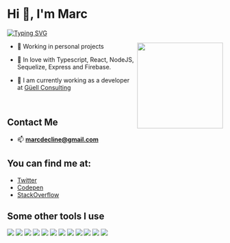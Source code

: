 # Hi 👋, I'm Marc
[![Typing SVG](https://readme-typing-svg.herokuapp.com?font=consolas&size=17&multiline=true&lines=Btw%2C+I+use+Arch)](https://git.io/typing-svg)


<img align="right" src="https://github.com/marcdecline/marcdecline/blob/main/97bdf2cc-b111-4747-8385-ded347c4fd8c.gif" width="auto" height="200" />


   
- 🔭 Working in personal projects

- 🫰 In love with Typescript, React, NodeJS, Sequelize, Express and Firebase.

- 💼 I am currently working as a developer at [Güell Consulting](https://www.guellconsulting.com/)


<br />

## Contact Me

- 📫 **marcdecline@gmail.com** 

## You can find me at:

- [Twitter](https://twitter.com/marcdecline)
- [Codepen](https://codepen.io/marcdecline)
- [StackOverflow](https://stackoverflow.com/users/6850012/marcdecline)

## Some other tools I use

<a href="https://www.w3schools.com/html/" target="_blank"><img src="https://img.icons8.com/color/48/000000/html-5.png"/></a>
<a href="https://www.w3schools.com/css/" target="_blank"><img src="https://img.icons8.com/color/48/000000/css3.png"/></a>
<a href="https://www.javascript.com/" target="_blank"><img src="https://img.icons8.com/color/48/000000/javascript.png"/></a>
<a href="https://www.typescriptlang.org/" target="_blank"><img src="https://img.icons8.com/color/48/000000/typescript.png"/></a>
<a href="https://reactjs.org/" target="_blank"><img src="https://img.icons8.com/color/48/000000/react-native.png"/></a>
<a href="https://redux.js.org/" target="_blank"><img src="https://img.icons8.com/color/48/000000/redux.png"/></a>
<a href="https://nodejs.org/" target="_blank"><img src="https://img.icons8.com/color/48/000000/nodejs.png"/></a>
<a href="https://www.postgresql.org/" target="_blank"><img src="https://img.icons8.com/color/48/000000/postgresql.png"/></a>
<a href="https://www.mongodb.com/" target="_blank"><img src="https://img.icons8.com/color/48/000000/mongodb.png"/></a>
<a href="https://www.firebase.com/" target="_blank"><img src="https://img.icons8.com/color/48/000000/firebase.png"/></a>
<a href="https://git-scm.com/" target="_blank"><img src="https://img.icons8.com/color/48/000000/git.png"/></a>
<a href="https://www.linux.org/" target="_blank"><img src="https://img.icons8.com/color/48/000000/linux.png"/></a>
